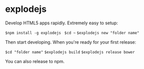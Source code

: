 # explodejs

Develop HTML5 apps rapidly. Extremely easy to setup:

`$npm install -g explodejs `
`$cd ~`
`$explodejs new "folder name"`

Then start developing. When you're ready for your first release:

`$cd "folder name"`
`$explodejs build`
`$explodejs release bower`

You can also release to npm.